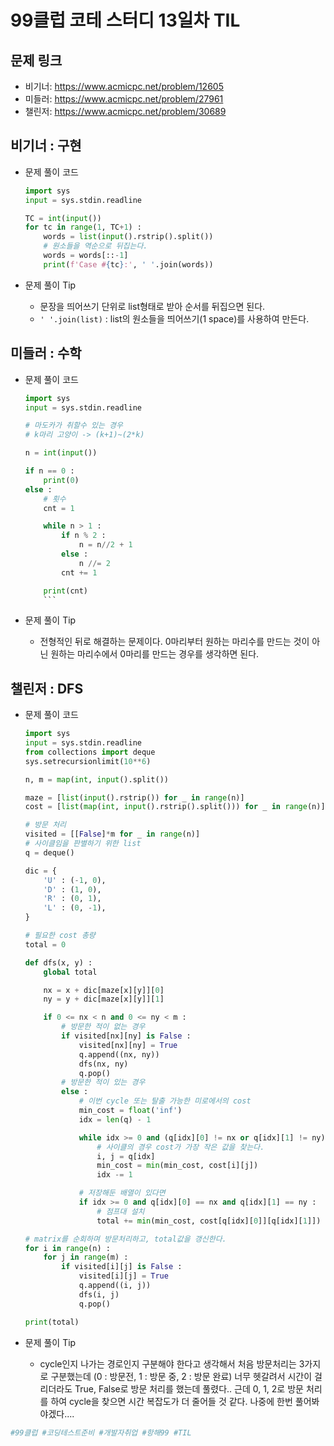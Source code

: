 # 99클럽 코테 스터디 13일차 TIL

## 문제 링크
- 비기너: https://www.acmicpc.net/problem/12605
- 미들러: https://www.acmicpc.net/problem/27961
- 챌린저: https://www.acmicpc.net/problem/30689


## 비기너 : 구현

* 문제 풀이 코드

    ```python
    import sys
    input = sys.stdin.readline

    TC = int(input())
    for tc in range(1, TC+1) :
        words = list(input().rstrip().split())
        # 원소들을 역순으로 뒤집는다.
        words = words[::-1]
        print(f'Case #{tc}:', ' '.join(words))
    ```

* 문제 풀이 Tip
    * 문장을 띄어쓰기 단위로 list형태로 받아 순서를 뒤집으면 된다.
    * `' '.join(list)` : list의 원소들을 띄어쓰기(1 space)를 사용하여 만든다.



## 미들러 : 수학

* 문제 풀이 코드

    ```python
    import sys
    input = sys.stdin.readline

    # 마도카가 취할수 있는 경우
    # k마리 고양이 -> (k+1)~(2*k)

    n = int(input())

    if n == 0 :
        print(0)
    else :
        # 횟수
        cnt = 1

        while n > 1 :
            if n % 2 :
                n = n//2 + 1
            else :
                n //= 2
            cnt += 1

        print(cnt)
        ```

* 문제 풀이 Tip
    * 전형적인 뒤로 해결하는 문제이다. 0마리부터 원하는 마리수를 만드는 것이 아닌 원하는 마리수에서 0마리를 만드는 경우를 생각하면 된다.



## 챌린저 : DFS

* 문제 풀이 코드

    ```python
    import sys
    input = sys.stdin.readline
    from collections import deque
    sys.setrecursionlimit(10**6)

    n, m = map(int, input().split())

    maze = [list(input().rstrip()) for _ in range(n)]
    cost = [list(map(int, input().rstrip().split())) for _ in range(n)]

    # 방문 처리
    visited = [[False]*m for _ in range(n)]
    # 사이클임을 판별하기 위한 list
    q = deque()

    dic = {
        'U' : (-1, 0),
        'D' : (1, 0),
        'R' : (0, 1),
        'L' : (0, -1),
    }

    # 필요한 cost 총량
    total = 0

    def dfs(x, y) :
        global total

        nx = x + dic[maze[x][y]][0]
        ny = y + dic[maze[x][y]][1]

        if 0 <= nx < n and 0 <= ny < m :
            # 방문한 적이 없는 경우
            if visited[nx][ny] is False :
                visited[nx][ny] = True
                q.append((nx, ny))
                dfs(nx, ny)
                q.pop()
            # 방문한 적이 있는 경우
            else :
                # 이번 cycle 또는 탈출 가능한 미로에서의 cost
                min_cost = float('inf')
                idx = len(q) - 1

                while idx >= 0 and (q[idx][0] != nx or q[idx][1] != ny) :
                    # 사이클의 경우 cost가 가장 작은 값을 찾는다.
                    i, j = q[idx]
                    min_cost = min(min_cost, cost[i][j])
                    idx -= 1

                # 저장해둔 배열이 있다면
                if idx >= 0 and q[idx][0] == nx and q[idx][1] == ny :
                    # 점프대 설치
                    total += min(min_cost, cost[q[idx][0]][q[idx][1]])

    # matrix를 순회하며 방문처리하고, total값을 갱신한다.
    for i in range(n) :
        for j in range(m) :
            if visited[i][j] is False :
                visited[i][j] = True
                q.append((i, j))
                dfs(i, j)
                q.pop()

    print(total)
    ```

* 문제 풀이 Tip
    * cycle인지 나가는 경로인지 구분해야 한다고 생각해서 처음 방문처리는 3가지로 구분했는데 (0 : 방문전, 1 : 방문 중, 2 : 방문 완료) 너무 헷갈려서 시간이 걸리더라도 True, False로 방문 처리를 했는데 풀렸다.. 근데 0, 1, 2로 방문 처리를 하여 cycle을 찾으면 시간 복잡도가 더 줄어들 것 같다. 나중에 한번 풀어봐야겠다....


```python
#99클럽 #코딩테스트준비 #개발자취업 #항해99 #TIL
```